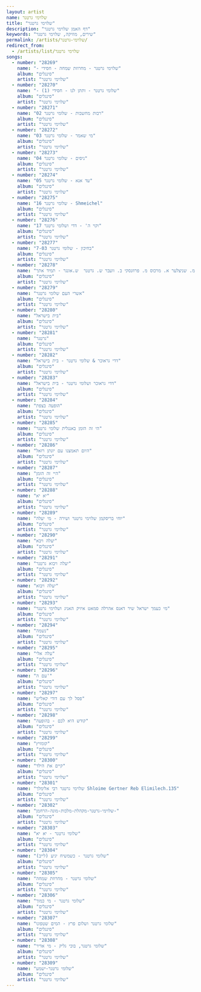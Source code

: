 ```yaml
---
layout: artist
name: שלוימי גרטנר
title: "שלוימי גרטנר"
description: "דף האמן שלוימי גרטנר"
keywords: "שירים, מוזיקה, שלוימי גרטנר"
permalink: /artists/שלוימי-גרטנר/
redirect_from:
  - /artists/list/שלוימי גרטנר
songs:
  - number: "28269"
    name: "- שלוימי גרטנר - מחרוזת שמחה - חסידי"
    album: "סינגלים"
    artist: "שלוימי גרטנר"
  - number: "28270"
    name: "- שלומי גרטנר - ותתן לנו - חסידי (1)"
    album: "סינגלים"
    artist: "שלוימי גרטנר"
  - number: "28271"
    name: "02 רבות מחשבות - שלומי גרטנר"
    album: "סינגלים"
    artist: "שלוימי גרטנר"
  - number: "28272"
    name: "03 מי שאמר - שלומי גרטנר"
    album: "סינגלים"
    artist: "שלוימי גרטנר"
  - number: "28273"
    name: "04 ניסים - שלומי גרטנר"
    album: "סינגלים"
    artist: "שלוימי גרטנר"
  - number: "28274"
    name: "05 עד אנא - שלומי גרטנר"
    album: "סינגלים"
    artist: "שלוימי גרטנר"
  - number: "28275"
    name: "16 שלומי גרטנר - Shmeichel"
    album: "סינגלים"
    artist: "שלוימי גרטנר"
  - number: "28276"
    name: "17 וקוי ה' - דדי ושלומי גרטנר"
    album: "סינגלים"
    artist: "שלוימי גרטנר"
  - number: "28277"
    name: "7-03 בחיכון - שלומי גרטנר"
    album: "סינגלים"
    artist: "שלוימי גרטנר"
  - number: "28278"
    name: "א. פריד, י. לפידות מ. שניצלער א. מרכוס מ. פרוזנסקי ב. וועבר ש. גרטנר  ש.אונגר - תמיד אתך"
    album: "סינגלים"
    artist: "שלוימי גרטנר"
  - number: "28279"
    name: "אשרי העם שלומי גרטנר"
    album: "סינגלים"
    artist: "שלוימי גרטנר"
  - number: "28280"
    name: "בית בישראל"
    album: "סינגלים"
    artist: "שלוימי גרטנר"
  - number: "28281"
    name: "גרטנר"
    album: "סינגלים"
    artist: "שלוימי גרטנר"
  - number: "28282"
    name: "דדי גראוכר & שלומי גרטנר - בית בישראל"
    album: "סינגלים"
    artist: "שלוימי גרטנר"
  - number: "28283"
    name: "דדי גראוכר ושלומי גרטנר - בית בישראל"
    album: "סינגלים"
    artist: "שלוימי גרטנר"
  - number: "28284"
    name: "הופעה בצפת"
    album: "סינגלים"
    artist: "שלוימי גרטנר"
  - number: "28285"
    name: "הי זה הזמן באנגלית שלומי גרטנר"
    album: "סינגלים"
    artist: "שלוימי גרטנר"
  - number: "28286"
    name: "היום תאמצנו עם יונתן רזאל"
    album: "סינגלים"
    artist: "שלוימי גרטנר"
  - number: "28287"
    name: "היי זה הזמן"
    album: "סינגלים"
    artist: "שלוימי גרטנר"
  - number: "28288"
    name: "יא יא"
    album: "סינגלים"
    artist: "שלוימי גרטנר"
  - number: "28289"
    name: "יוחי בריסקמן שלוימי גרטנר ושירה - מי יעלה"
    album: "סינגלים"
    artist: "שלוימי גרטנר"
  - number: "28290"
    name: "יעלה ויבא"
    album: "סינגלים"
    artist: "שלוימי גרטנר"
  - number: "28291"
    name: "יעלה ויבוא גרטנר"
    album: "סינגלים"
    artist: "שלוימי גרטנר"
  - number: "28292"
    name: "יעלה ויבוא"
    album: "סינגלים"
    artist: "שלוימי גרטנר"
  - number: "28293"
    name: "מי כעמך ישראל שיר דאנס אהרלה סמאט איזיק האניג ושלוימי גרטנר"
    album: "סינגלים"
    artist: "שלוימי גרטנר"
  - number: "28294"
    name: "נשמה"
    album: "סינגלים"
    artist: "שלוימי גרטנר"
  - number: "28295"
    name: "עלה אלי"
    album: "סינגלים"
    artist: "שלוימי גרטנר"
  - number: "28296"
    name: "עם ה'"
    album: "סינגלים"
    artist: "שלוימי גרטנר"
  - number: "28297"
    name: "פסל לך עם דודי קאליש"
    album: "סינגלים"
    artist: "שלוימי גרטנר"
  - number: "28298"
    name: "קודש היא לכם - בהופעה"
    album: "סינגלים"
    artist: "שלוימי גרטנר"
  - number: "28299"
    name: "קומזיץ"
    album: "סינגלים"
    artist: "שלוימי גרטנר"
  - number: "28300"
    name: "קיים את הילד"
    album: "סינגלים"
    artist: "שלוימי גרטנר"
  - number: "28301"
    name: "שלוימי גרטנר רבי אלימלך Shloime Gertner Reb Elimilech.135"
    album: "סינגלים"
    artist: "שלוימי גרטנר"
  - number: "28302"
    name: "שלוימי-גרטנר-מקהלת-מלכות-מונה-הרחמן-"
    album: "סינגלים"
    artist: "שלוימי גרטנר"
  - number: "28303"
    name: "שלומי גרטנר - יא יא"
    album: "סינגלים"
    artist: "שלוימי גרטנר"
  - number: "28304"
    name: "שלומי גרטנר - כשמשיח יגיע (לייב)"
    album: "סינגלים"
    artist: "שלוימי גרטנר"
  - number: "28305"
    name: "שלומי גרטנר - מחרוזת שמחה"
    album: "סינגלים"
    artist: "שלוימי גרטנר"
  - number: "28306"
    name: "שלומי גרטנר - מי כמוך"
    album: "סינגלים"
    artist: "שלוימי גרטנר"
  - number: "28307"
    name: "שלומי גרטנר ושלום פרץ - המים שטפונו"
    album: "סינגלים"
    artist: "שלוימי גרטנר"
  - number: "28308"
    name: "שלומי גרטנר, בוכי גליק - מי אדיר"
    album: "סינגלים"
    artist: "שלוימי גרטנר"
  - number: "28309"
    name: "שלומי גרטנר-ישמע"
    album: "סינגלים"
    artist: "שלוימי גרטנר"
---
```

